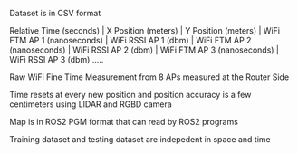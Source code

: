 Dataset is in CSV format

Relative Time (seconds) | X Position (meters) | Y Position (meters) | WiFi FTM AP 1 (nanoseconds) | WiFi RSSI AP 1 (dbm) |  WiFi FTM AP 2 (nanoseconds) | WiFi RSSI AP 2 (dbm)  |  WiFi FTM AP 3 (nanoseconds) | WiFi RSSI AP 3 (dbm)     .....

Raw WiFi Fine Time Measurement from 8 APs measured at the Router Side

Time resets at every new position and position accuracy is a few centimeters using LIDAR and RGBD camera

Map is in ROS2 PGM format that can read by ROS2 programs

Training dataset and testing dataset are indepedent in space and time

